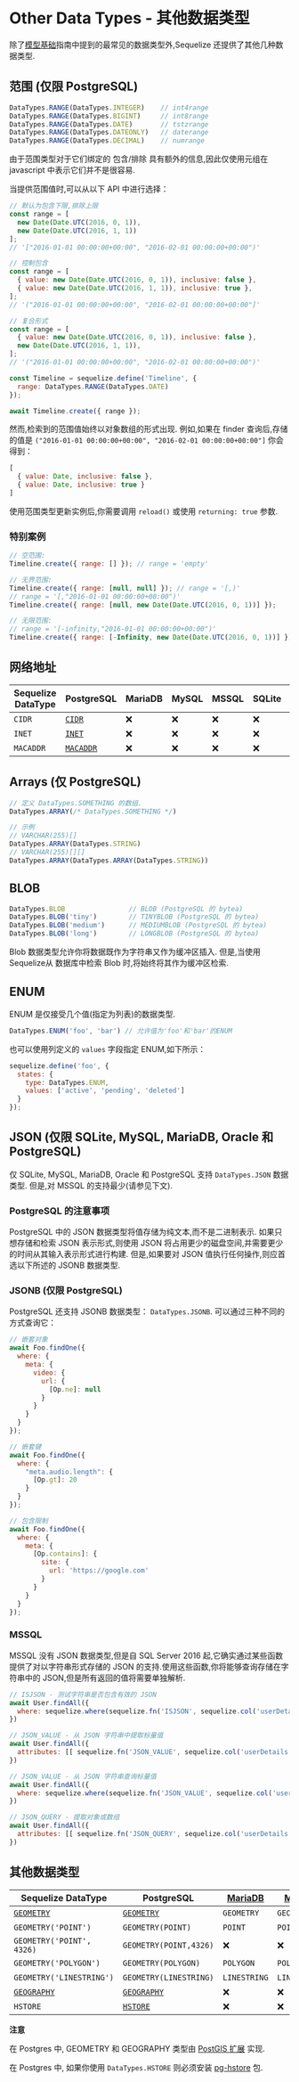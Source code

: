 # Other Data Types - 其他数据类型

除了[模型基础](../core-concepts/model-basics.md)指南中提到的最常见的数据类型外,Sequelize 还提供了其他几种数据类型.

## 范围 (仅限 PostgreSQL)

```js
DataTypes.RANGE(DataTypes.INTEGER)    // int4range
DataTypes.RANGE(DataTypes.BIGINT)     // int8range
DataTypes.RANGE(DataTypes.DATE)       // tstzrange
DataTypes.RANGE(DataTypes.DATEONLY)   // daterange
DataTypes.RANGE(DataTypes.DECIMAL)    // numrange
```

由于范围类型对于它们绑定的 包含/排除 具有额外的信息,因此仅使用元组在 javascript 中表示它们并不是很容易.

当提供范围值时,可以从以下 API 中进行选择：

```js
// 默认为包含下限,排除上限
const range = [
  new Date(Date.UTC(2016, 0, 1)),
  new Date(Date.UTC(2016, 1, 1))
];
// '["2016-01-01 00:00:00+00:00", "2016-02-01 00:00:00+00:00")'

// 控制包含
const range = [
  { value: new Date(Date.UTC(2016, 0, 1)), inclusive: false },
  { value: new Date(Date.UTC(2016, 1, 1)), inclusive: true },
];
// '("2016-01-01 00:00:00+00:00", "2016-02-01 00:00:00+00:00"]'

// 复合形式
const range = [
  { value: new Date(Date.UTC(2016, 0, 1)), inclusive: false },
  new Date(Date.UTC(2016, 1, 1)),
];
// '("2016-01-01 00:00:00+00:00", "2016-02-01 00:00:00+00:00")'

const Timeline = sequelize.define('Timeline', {
  range: DataTypes.RANGE(DataTypes.DATE)
});

await Timeline.create({ range });
```

然而,检索到的范围值始终以对象数组的形式出现. 例如,如果在 finder 查询后,存储的值是 `("2016-01-01 00:00:00+00:00", "2016-02-01 00:00:00+00:00"]` 你会得到：

```js
[
  { value: Date, inclusive: false },
  { value: Date, inclusive: true }
]
```

使用范围类型更新实例后,你需要调用 `reload()` 或使用 `returning: true` 参数.

### 特别案例

```js
// 空范围:
Timeline.create({ range: [] }); // range = 'empty'

// 无界范围:
Timeline.create({ range: [null, null] }); // range = '[,)'
// range = '[,"2016-01-01 00:00:00+00:00")'
Timeline.create({ range: [null, new Date(Date.UTC(2016, 0, 1))] });

// 无限范围:
// range = '[-infinity,"2016-01-01 00:00:00+00:00")'
Timeline.create({ range: [-Infinity, new Date(Date.UTC(2016, 0, 1))] });
```

## 网络地址

<DialectTableFilter>

| Sequelize DataType | PostgreSQL                                                               | MariaDB | MySQL | MSSQL | SQLite | Snowflake | db2 | ibmi |
|--------------------|--------------------------------------------------------------------------|---------|-------|-------|--------|-----------|-----|------|
| `CIDR`             | [`CIDR`](https://www.postgresql.org/docs/9.1/datatype-net-types.html)    | ❌       | ❌     | ❌     | ❌      | ❌         | ❌   | ❌    |
| `INET`             | [`INET`](https://www.postgresql.org/docs/9.1/datatype-net-types.html)    | ❌       | ❌     | ❌     | ❌      | ❌         | ❌   | ❌    |
| `MACADDR`          | [`MACADDR`](https://www.postgresql.org/docs/9.1/datatype-net-types.html) | ❌       | ❌     | ❌     | ❌      | ❌         | ❌   | ❌    |

</DialectTableFilter>

## Arrays (仅 PostgreSQL)

```typescript
// 定义 DataTypes.SOMETHING 的数组.
DataTypes.ARRAY(/* DataTypes.SOMETHING */)

// 示例
// VARCHAR(255)[]
DataTypes.ARRAY(DataTypes.STRING)
// VARCHAR(255)[][]
DataTypes.ARRAY(DataTypes.ARRAY(DataTypes.STRING))
```

## BLOB

```js
DataTypes.BLOB                // BLOB (PostgreSQL 的 bytea)
DataTypes.BLOB('tiny')        // TINYBLOB (PostgreSQL 的 bytea)
DataTypes.BLOB('medium')      // MEDIUMBLOB (PostgreSQL 的 bytea)
DataTypes.BLOB('long')        // LONGBLOB (PostgreSQL 的 bytea)
```

Blob 数据类型允许你将数据既作为字符串又作为缓冲区插入. 但是,当使用 Sequelize从 数据库中检索 Blob 时,将始终将其作为缓冲区检索.

## ENUM

ENUM 是仅接受几个值(指定为列表)的数据类型.

```js
DataTypes.ENUM('foo', 'bar') // 允许值为'foo'和'bar'的ENUM
```

也可以使用列定义的 `values` 字段指定 ENUM,如下所示：

```js
sequelize.define('foo', {
  states: {
    type: DataTypes.ENUM,
    values: ['active', 'pending', 'deleted']
  }
});
```

## JSON (仅限 SQLite, MySQL, MariaDB, Oracle 和 PostgreSQL)

仅 SQLite, MySQL, MariaDB, Oracle 和 PostgreSQL 支持 `DataTypes.JSON` 数据类型. 但是,对 MSSQL 的支持最少(请参见下文).

### PostgreSQL 的注意事项

PostgreSQL 中的 JSON 数据类型将值存储为纯文本,而不是二进制表示. 如果只想存储和检索 JSON 表示形式,则使用 JSON 将占用更少的磁盘空间,并需要更少的时间从其输入表示形式进行构建. 但是,如果要对 JSON 值执行任何操作,则应首选以下所述的 JSONB 数据类型.

### JSONB (仅限 PostgreSQL)

PostgreSQL 还支持 JSONB 数据类型： `DataTypes.JSONB`. 可以通过三种不同的方式查询它：

```js
// 嵌套对象
await Foo.findOne({
  where: {
    meta: {
      video: {
        url: {
          [Op.ne]: null
        }
      }
    }
  }
});

// 嵌套键
await Foo.findOne({
  where: {
    "meta.audio.length": {
      [Op.gt]: 20
    }
  }
});

// 包含限制
await Foo.findOne({
  where: {
    meta: {
      [Op.contains]: {
        site: {
          url: 'https://google.com'
        }
      }
    }
  }
});
```

### MSSQL

MSSQL 没有 JSON 数据类型,但是自 SQL Server 2016 起,它确实通过某些函数提供了对以字符串形式存储的 JSON 的支持.使用这些函数,你将能够查询存储在字符串中的 JSON,但是所有返回的值将需要单独解析.

```js
// ISJSON - 测试字符串是否包含有效的 JSON
await User.findAll({
  where: sequelize.where(sequelize.fn('ISJSON', sequelize.col('userDetails')), 1)
})

// JSON_VALUE - 从 JSON 字符串中提取标量值
await User.findAll({
  attributes: [[ sequelize.fn('JSON_VALUE', sequelize.col('userDetails'), '$.address.Line1'), 'address line 1']]
})

// JSON_VALUE - 从 JSON 字符串查询标量值
await User.findAll({
  where: sequelize.where(sequelize.fn('JSON_VALUE', sequelize.col('userDetails'), '$.address.Line1'), '14, Foo Street')
})

// JSON_QUERY - 提取对象或数组
await User.findAll({
  attributes: [[ sequelize.fn('JSON_QUERY', sequelize.col('userDetails'), '$.address'), 'full address']]
})
```

## 其他数据类型

<DialectTableFilter>

| Sequelize DataType                                                                       | PostgreSQL                                                                | [MariaDB](https://mariadb.com/kb/en/geometry-types/) | [MySQL](https://dev.mysql.com/doc/refman/8.0/en/spatial-type-overview.html) | MSSQL | SQLite | Snowflake | db2 | ibmi |
|------------------------------------------------------------------------------------------|---------------------------------------------------------------------------|------------------------------------------------------|-----------------------------------------------------------------------------|-------|--------|-----------|-----|------|
| [`GEOMETRY`](https://sequelize.org/api/v6/class/src/data-types.js~geometry)   | [`GEOMETRY`](https://postgis.net/workshops/postgis-intro/geometries.html) | `GEOMETRY`                                           | `GEOMETRY`                                                                  | ❌     | ❌      | ❌         | ❌   | ❌    |
| `GEOMETRY('POINT')`                                                                      | `GEOMETRY(POINT)`                                                         | `POINT`                                              | `POINT`                                                                     | ❌     | ❌      | ❌         | ❌   | ❌    |
| `GEOMETRY('POINT', 4326)`                                                                | `GEOMETRY(POINT,4326)`                                                    | ❌                                                    | ❌                                                                           | ❌     | ❌      | ❌         | ❌   | ❌    |
| `GEOMETRY('POLYGON')`                                                                    | `GEOMETRY(POLYGON)`                                                       | `POLYGON`                                            | `POLYGON`                                                                   | ❌     | ❌      | ❌         | ❌   | ❌    |
| `GEOMETRY('LINESTRING')`                                                                 | `GEOMETRY(LINESTRING)`                                                    | `LINESTRING`                                         | `LINESTRING`                                                                | ❌     | ❌      | ❌         | ❌   | ❌    |
| [`GEOGRAPHY`](https://sequelize.org/api/v6/class/src/data-types.js~geography) | [`GEOGRAPHY`](https://postgis.net/workshops/postgis-intro/geography.html) | ❌                                                    | ❌                                                                           | ❌     | ❌      | ❌         | ❌   | ❌    |
| `HSTORE`                                                                                 | [`HSTORE`](https://www.postgresql.org/docs/9.1/hstore.html)               | ❌                                                    | ❌                                                                           | ❌     | ❌      | ❌         | ❌   | ❌    |

</DialectTableFilter>

**注意**

在 Postgres 中, GEOMETRY 和 GEOGRAPHY 类型由 [PostGIS 扩展](https://postgis.net/workshops/postgis-intro/geometries.html) 实现.

在 Postgres 中, 如果你使用 `DataTypes.HSTORE` 则必须安装 [pg-hstore](https://www.npmjs.com/package/pg-hstore) 包.

